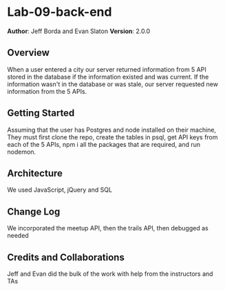 # Lab-09-back-end

**Author**: Jeff Borda and Evan Slaton
**Version**: 2.0.0

## Overview
When a user entered a city our server returned information from 5 API stored in the database if the information existed and was current. If the information wasn't in the database or was stale, our server requested new information from the 5 APIs.

## Getting Started
Assuming that the user has Postgres and node installed on their machine, They must first clone the repo, create the tables in psql, get API keys from each of the 5 APIs, npm i all the packages that are required, and run nodemon.

## Architecture
We used JavaScript, jQuery and SQL

## Change Log
We incorporated the meetup API, then the trails API, then debugged as needed

## Credits and Collaborations
Jeff and Evan did the bulk of the work with help from the instructors and TAs